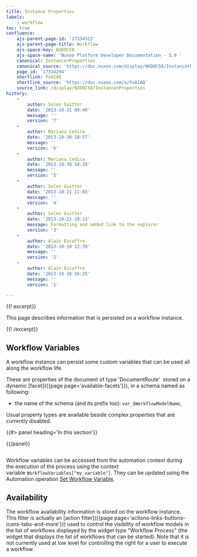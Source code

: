 ```yaml
---
title: Instance Properties
labels:
    - workflow
toc: true
confluence:
    ajs-parent-page-id: '17334313'
    ajs-parent-page-title: Workflow
    ajs-space-key: NXDOC58
    ajs-space-name: 'Nuxeo Platform Developer Documentation - 5.8 '
    canonical: Instance+Properties
    canonical_source: 'https://doc.nuxeo.com/display/NXDOC58/Instance+Properties'
    page_id: '17334294'
    shortlink: FoAIAQ
    shortlink_source: 'https://doc.nuxeo.com/x/FoAIAQ'
    source_link: /display/NXDOC58/Instance+Properties
history:
    - 
        author: Solen Guitter
        date: '2013-10-31 09:40'
        message: ''
        version: '7'
    - 
        author: Mariana Cedica
        date: '2013-10-30 18:57'
        message: ''
        version: '6'
    - 
        author: Mariana Cedica
        date: '2013-10-30 18:28'
        message: ''
        version: '5'
    - 
        author: Solen Guitter
        date: '2013-10-21 11:03'
        message: ''
        version: '4'
    - 
        author: Solen Guitter
        date: '2013-10-21 10:13'
        message: Formatting and added link to the explorer
        version: '3'
    - 
        author: Alain Escaffre
        date: '2013-10-19 12:39'
        message: ''
        version: '2'
    - 
        author: Alain Escaffre
        date: '2013-10-18 16:25'
        message: ''
        version: '1'

---
```

<div class="row"><div class="column medium-8">{{! excerpt}}

This page describes information that is persisted on a workflow instance.

{{! /excerpt}}

## Workflow Variables

A workflow instance can persist some custom variables that can be used all along the workflow life.

These are properties of the document of type 'DocumentRoute'&nbsp; stored on a dynamic [facet]({{page page='available-facets'}}), in a schema named as following:

*   the name of the schema (and its prefix too): `var_$WorkflowModelName`,

Usual property types are available beside complex properties that are currently disabled.

</div><div class="column medium-4">{{#> panel heading='In this section'}}

{{/panel}}</div></div>

Workflow variables can be accessed from the automation context during the execution of the process using the context variable&nbsp;`WorkflowVariables["my_variable"]`. They can be updated using the Automation operation [Set Workflow Variable](http://explorer.nuxeo.org/nuxeo/site/distribution/Nuxeo%20Platform-5.8/viewOperation/Context.SetWorkflowVar).

## Availability

The workflow availability information is stored on the workflow instance. This filter is actually an [action filter]({{page page='actions-links-buttons-icons-tabs-and-more'}}) used to control the visibility of workflow models in the list of workflows displayed by the widget type "Workflow Process" (the widget that displays the list of workflows that can be started). Note that it is not currently used at low level for controlling the right for a user to execute a workflow.